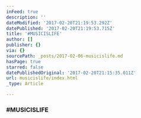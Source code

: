 ```yaml
---
inFeed: true
description: ''
dateModified: '2017-02-20T21:19:53.292Z'
datePublished: '2017-02-20T21:19:53.715Z'
title: '#MUSICISLIFE'
author: []
publisher: {}
via: {}
sourcePath: _posts/2017-02-06-musicislife.md
hasPage: true
starred: false
datePublishedOriginal: '2017-02-20T21:15:35.011Z'
url: musicislife/index.html
_type: Article

---
```

### \#MUSICISLIFE